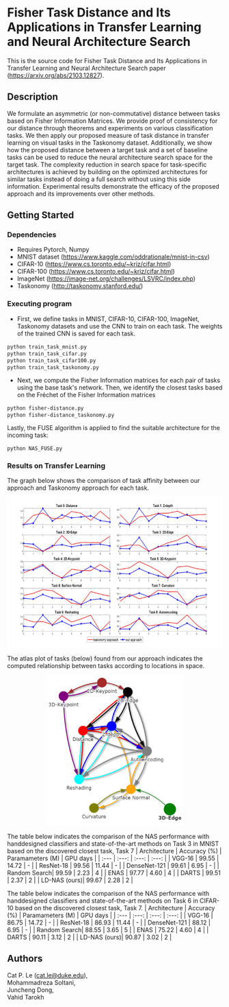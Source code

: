# Fisher Task Distance and Its Applications in Transfer Learning and Neural Architecture Search
This is the source code for Fisher Task Distance and Its Applications in Transfer Learning and Neural Architecture Search paper (https://arxiv.org/abs/2103.12827).

## Description

We formulate an asymmetric (or non-commutative) distance between tasks based on Fisher Information Matrices. We provide proof of consistency for our distance through theorems and experiments on various classification tasks. We then apply our proposed measure of task distance in transfer learning
on visual tasks in the Taskonomy dataset. Additionally, we show how the proposed distance between a target task and a set of baseline tasks can be used to reduce the neural architecture search space for the target task. The complexity reduction in search space for task-specific architectures is achieved by building on the optimized architectures for similar tasks instead of doing a full search without using this side information. Experimental results demonstrate the efficacy of the proposed approach and its improvements over other methods.

## Getting Started

### Dependencies

* Requires Pytorch, Numpy
* MNIST dataset (https://www.kaggle.com/oddrationale/mnist-in-csv)
* CIFAR-10 (https://www.cs.toronto.edu/~kriz/cifar.html)
* CIFAR-100 (https://www.cs.toronto.edu/~kriz/cifar.html)
* ImageNet (https://image-net.org/challenges/LSVRC/index.php)
* Taskonomy (http://taskonomy.stanford.edu/)

### Executing program

* First, we define tasks in MNIST, CIFAR-10, CIFAR-100, ImageNet, Taskonomy datasets and use the CNN to train on each task. The weights of the trained CNN is saved for each task.
```
python train_task_mnist.py
python train_task_cifar.py
python train_task_cifar100.py
python train_task_taskonomy.py
```
* Next, we compute the Fisher Information matrices for each pair of tasks using the base task's network. Then, we identify the closest tasks based on the Fréchet of the Fisher Information matrices
```
python fisher-distance.py
python fisher-distance_taskonomy.py
```
Lastly, the FUSE algorithm is applied to find the suitable architecture for the incoming task:
```
python NAS_FUSE.py
```

### Results on Transfer Learning
The graph below shows the comparison of task affinity between our approach and Taskonomy approach for each task. 
<p align="center">
  <img src="images/fig_taskonomy_1.jpg" height="350" title="distance">
</p>

The atlas plot of tasks (below) found from our approach indicates the computed relationship between tasks according to locations in space.
<p align="center">
  <img src="images/fig_taskonomy_2.png" height="350" title="plot">
</p>

The table below indicates the comparison of the NAS performance with handdesigned classifiers and state-of-the-art methods on Task 3 in
MNIST based on the discovered closest task, Task 7 
| Architecture | Accuracy (%) | Paramameters (M) | GPU days |
| :---         |    :---:  |     :---:        |  :---:   |
| VGG-16       | 99.55     |  14.72    | - |
| ResNet-18    | 99.56     |  11.44    | - |
| DenseNet-121 | 99.61     |  6.95     | - |
| Random Search| 99.59     |  2.23     | 4 |
| ENAS         | 97.77     |  4.60     | 4 |
| DARTS        | 99.51     |  2.37     | 2 |
| LD-NAS (ours)| 99.67     |  2.28     | 2 |

The table below indicates the comparison of the NAS performance with handdesigned classifiers and state-of-the-art methods on Task 6 in
CIFAR-10 based on the discovered closest task, Task 7. 
| Architecture | Accuracy (%) | Paramameters (M) | GPU days |
| :---         |    :---:  |     :---:        |  :---:   |
| VGG-16       | 86.75     |  14.72    | - |
| ResNet-18    | 86.93     |  11.44    | - |
| DenseNet-121 | 88.12     |  6.95     | - |
| Random Search| 88.55     |  3.65     | 5 |
| ENAS         | 75.22     |  4.60     | 4 |
| DARTS        | 90.11     |  3.12     | 2 |
| LD-NAS (ours)| 90.87     |  3.02     | 2 |

## Authors

Cat P. Le (cat.le@duke.edu), 
<br>Mohammadreza Soltani, 
<br>Juncheng Dong, 
<br>Vahid Tarokh